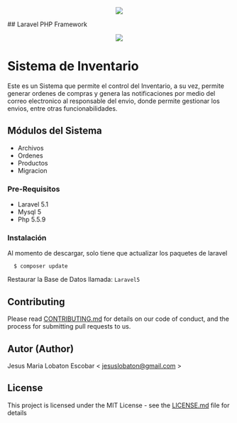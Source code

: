 <p align="center"><img src="https://laravel.com/assets/img/components/logo-laravel.svg"></p>
## Laravel PHP Framework

<p align="center">
<img src="http://www.seguridadsistema.com.ve/Screenshot-SySJM.png" />
</p>


# Sistema de Inventario

Este es un Sistema que permite el control del Inventario, a su vez, permite generar ordenes de compras y genera las notificaciones por medio del correo electronico al responsable del envio, donde permite gestionar los envios, entre otras funcionabilidades.

## Módulos del Sistema

* Archivos
* Ordenes
* Productos
* Migracion

### Pre-Requisitos

* Laravel 5.1
* Mysql 5
* Php 5.5.9

### Instalación

Al momento de descargar, solo tiene que actualizar los paquetes de laravel

```
  $ composer update
```
Restaurar la Base de Datos llamada: ```Laravel5```


## Contributing

Please read [CONTRIBUTING.md](https://gist.github.com/PurpleBooth/b24679402957c63ec426) for details on our code of conduct, and the process for submitting pull requests to us.

## Autor (Author)

  Jesus Maria Lobaton Escobar < jesuslobaton@gmail.com >

## License

This project is licensed under the MIT License - see the [LICENSE.md](LICENSE.md) file for details
